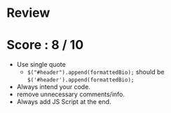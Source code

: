 # Review
# Score : 8 / 10 
- Use single quote 
    - `$("#header").append(formattedBio);` should be `$('#header').append(formattedBio);`
- Always intend your code.
- remove unnecessary comments/info.
- Always add JS Script at the end.

